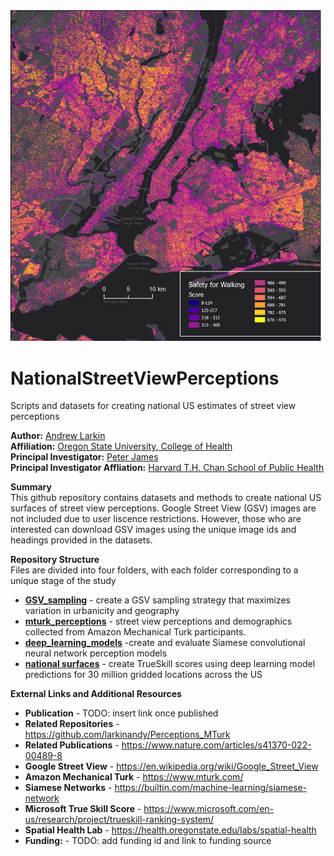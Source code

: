 <img src = "/images/SafeWalkCrop.jpg" width="500">

# NationalStreetViewPerceptions
Scripts and datasets for creating national US estimates of street view perceptions


**Author:** [Andrew Larkin](https://www.linkedin.com/in/andrew-larkin-525ba3b5/) <br>
**Affiliation:** [Oregon State University, College of Health](https://health.oregonstate.edu/) <br>
**Principal Investigator:** [Peter James](https://www.hsph.harvard.edu/profile/peter-james/) <br>
**Principal Investigator Affliation:** [Harvard T.H. Chan School of Public Health](https://www.hsph.harvard.edu/) <br>


**Summary** <br>
This github repository contains datasets and methods to create national US surfaces of street view perceptions.  Google Street View (GSV) images are not included due to user liscence restrictions.  However, those who are interested can download GSV images using the unique image ids and headings provided in the datasets.

**Repository Structure** <br>
Files are divided into four folders, with each folder corresponding to a unique stage of the study

- **[GSV_sampling](https://github.com/larkinandy/NationalStreetViewPerceptions/tree/master/GSV_sampling)** - create a GSV sampling strategy that maximizes variation in urbanicity and geography  <br>
- **[mturk_perceptions](https://github.com/larkinandy/NationalStreetViewPerceptions/tree/master/mturk_perceptions)** - street view perceptions and demographics collected from Amazon Mechanical Turk participants.
- **[deep_learning_models](https://github.com/larkinandy/NationalStreetViewPerceptions/tree/master/deep_learning_models)** -create and evaluate Siamese convolutional neural network perception models <br>
- **[national surfaces](https://github.com/larkinandy/NationalStreetViewPerceptions/tree/master/national_estimates)** - create TrueSkill scores using deep learning model predictions for 30 million gridded locations across the US <br>

**External Links and Additional Resources**
- **Publication** - TODO: insert link once published
- **Related Repositories** - https://github.com/larkinandy/Perceptions_MTurk
- **Related Publications** - https://www.nature.com/articles/s41370-022-00489-8
- **Google Street View** - https://en.wikipedia.org/wiki/Google_Street_View
- **Amazon Mechanical Turk** - https://www.mturk.com/
- **Siamese Networks** - https://builtin.com/machine-learning/siamese-network
- **Microsoft True Skill Score** - https://www.microsoft.com/en-us/research/project/trueskill-ranking-system/
- **Spatial Health Lab** - https://health.oregonstate.edu/labs/spatial-health
- **Funding:** - TODO: add funding id and link to funding source
